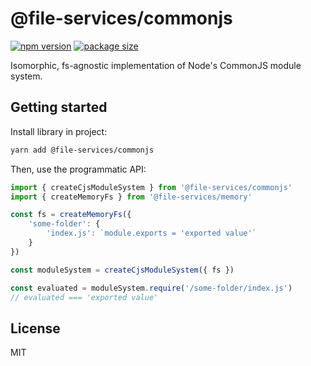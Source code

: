 # @file-services/commonjs
[![npm version](https://img.shields.io/npm/v/@file-services/commonjs.svg)](https://www.npmjs.com/package/@file-services/commonjs)
[![package size](https://badgen.net/bundlephobia/minzip/@file-services/commonjs)](https://bundlephobia.com/result?p=@file-services/commonjs)

Isomorphic, fs-agnostic implementation of Node's CommonJS module system.

## Getting started

Install library in project:
```sh
yarn add @file-services/commonjs
```

Then, use the programmatic API:
```ts
import { createCjsModuleSystem } from '@file-services/commonjs'
import { createMemoryFs } from '@file-services/memory'

const fs = createMemoryFs({
    'some-folder': {
        'index.js': `module.exports = 'exported value'`
    }
})

const moduleSystem = createCjsModuleSystem({ fs })

const evaluated = moduleSystem.require('/some-folder/index.js')
// evaluated === 'exported value'

```

## License

MIT

